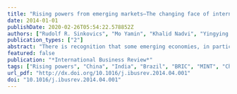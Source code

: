 ```yaml
---
title: "Rising powers from emerging markets—The changing face of international business"
date: 2014-01-01
publishDate: 2020-02-26T05:54:22.578852Z
authors: ["Rudolf R. Sinkovics", "Mo Yamin", "Khalid Nadvi", "Yingying Zhang Zhang"]
publication_types: ["2"]
abstract: "There is recognition that some emerging economies, in particular China, India and Brazil and their economic dynamism have the potential to change the face of international business (IB). Both in terms of theory but also in terms of the amount of empirical evidence that is currently generated in the domain. Terminology and acronyms such as BRICs, MINTs and ‘rising powers’ are used to highlight the importance of the discourse taking place. However, what is meant by these terms, who is ‘in’ and who is ‘out’ is less clear. This introduction to the special issue theme \"Rising powers from emerging markets—the changing face of international business” attempts to explore the phenomenon of ‘rising’, what we actually mean by ‘rising powers’ and provides an overview of IB contributions to emerging country multinationals. We conclude by asking whether emerging country multinationals are actually ‘rising powers’ and pose the question whether they are indeed challenging the ‘rules of the game’."
featured: false
publication: "*International Business Review*"
tags: ["Rising powers", "China", "India", "Brazil", "BRIC", "MINT", "Challenges"]
url_pdf: "http://dx.doi.org/10.1016/j.ibusrev.2014.04.001"
doi: "10.1016/j.ibusrev.2014.04.001"
---
```



